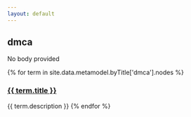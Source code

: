 ```yaml
---
layout: default
---
```

<style>
.initial-content {
  padding-left:5%;
  padding-right:25px;
}
</style>

## dmca

No body provided

{% for term in site.data.metamodel.byTitle['dmca'].nodes %}
### <a href='/_pages/embed?t={{ term.title }}'>{{ term.title }}</a>

{{ term.description }}
{% endfor %}

